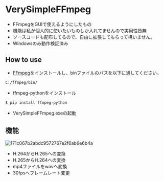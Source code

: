 # VerySimpleFFmpeg
 - FFmpegをGUIで使えるようにしたもの
 - 機能は私が個人的に使いたいものしか入れてませんので実用性皆無
 - ソースコードも配布してるので、自由に拡張してもらって構いません。
 - Windowsのみ動作検証済み

## How to use
 - [FFmpeg](https://www.ffmpeg.org/download.html)をインストールし、binファイルのパスを以下に通してください。
```sh
C:/ffmpeg/bin/
```
 - ffmpeg-pythonをインストール
```sh
$ pip install ffmpeg-python
```
 - VerySimpleFFmpeg.exeの起動

## 機能
![171c067b2abdc9572767e2f6ab6e6b4a](https://github.com/user-attachments/assets/7ff49470-d072-43c0-b406-6afd7bc94d76)

 - H.264からH.265への変換
 - H.265からH.264への変換
 - mp4ファイルをwavへ変換
 - 30fpsへフレームレート変更
